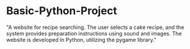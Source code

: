 # Basic-Python-Project
"A website for recipe searching.
The user selects a cake recipe, and the system provides preparation instructions using sound and images.
The website is developed in Python, utilizing the pygame library."
